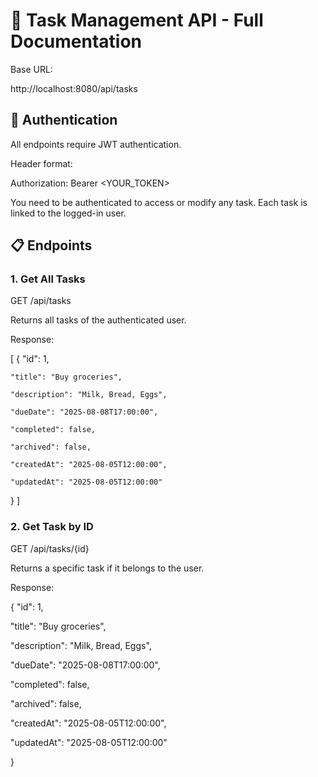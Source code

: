 # 📝 Task Management API - Full Documentation

Base URL:


http://localhost:8080/api/tasks

## 🔐 Authentication

All endpoints require JWT authentication.

Header format:

Authorization: Bearer <YOUR_TOKEN>

You need to be authenticated to access or modify any task. Each task is linked to the logged-in user.

## 📋 Endpoints

### 1. Get All Tasks
  
 GET /api/tasks
   
Returns all tasks of the authenticated user.

Response:


[
  {
    "id": 1,
    
    "title": "Buy groceries",
    
    "description": "Milk, Bread, Eggs",
    
    "dueDate": "2025-08-08T17:00:00",
    
    "completed": false,
    
    "archived": false,
    
    "createdAt": "2025-08-05T12:00:00",
    
    "updatedAt": "2025-08-05T12:00:00"
    
  }
]
### 2. Get Task by ID

GET /api/tasks/{id}

Returns a specific task if it belongs to the user.

Response:

{
  "id": 1,
  
  "title": "Buy groceries",
  
  "description": "Milk, Bread, Eggs",
  
  "dueDate": "2025-08-08T17:00:00",
  
  "completed": false,
  
  "archived": false,
  
  "createdAt": "2025-08-05T12:00:00",
  
  "updatedAt": "2025-08-05T12:00:00"
  
}
